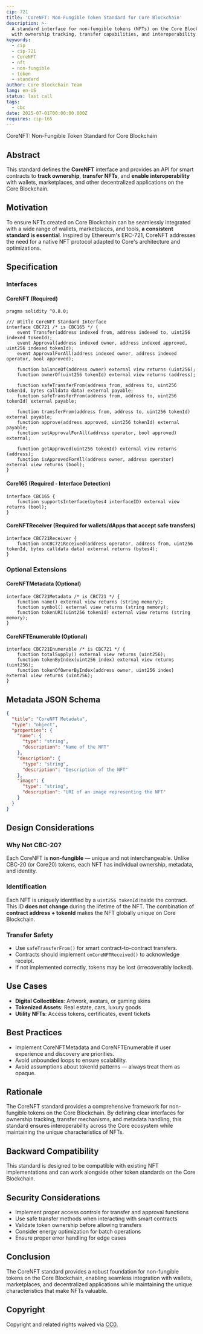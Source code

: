 ```yaml
---
cip: 721
title: 'CoreNFT: Non-Fungible Token Standard for Core Blockchain'
description: >-
  A standard interface for non-fungible tokens (NFTs) on the Core Blockchain
  with ownership tracking, transfer capabilities, and interoperability.
keywords:
  - cip
  - cip-721
  - CoreNFT
  - nft
  - non-fungible
  - token
  - standard
author: Core Blockchain Team
lang: en-US
status: last call
tags:
  - cbc
date: 2025-07-01T00:00:00.000Z
requires: cip-165
---
```


CoreNFT: Non-Fungible Token Standard for Core Blockchain

<!--truncate-->

## Abstract

This standard defines the **CoreNFT** interface and provides an API for smart contracts to **track ownership**, **transfer NFTs**, and **enable interoperability** with wallets, marketplaces, and other decentralized applications on the Core Blockchain.

## Motivation

To ensure NFTs created on Core Blockchain can be seamlessly integrated with a wide range of wallets, marketplaces, and tools, **a consistent standard is essential**. Inspired by Ethereum's ERC-721, CoreNFT addresses the need for a native NFT protocol adapted to Core's architecture and optimizations.

## Specification

### Interfaces

#### CoreNFT (Required)

```solidity
pragma solidity ^0.8.0;

/// @title CoreNFT Standard Interface
interface CBC721 /* is CBC165 */ {
    event Transfer(address indexed from, address indexed to, uint256 indexed tokenId);
    event Approval(address indexed owner, address indexed approved, uint256 indexed tokenId);
    event ApprovalForAll(address indexed owner, address indexed operator, bool approved);

    function balanceOf(address owner) external view returns (uint256);
    function ownerOf(uint256 tokenId) external view returns (address);

    function safeTransferFrom(address from, address to, uint256 tokenId, bytes calldata data) external payable;
    function safeTransferFrom(address from, address to, uint256 tokenId) external payable;

    function transferFrom(address from, address to, uint256 tokenId) external payable;
    function approve(address approved, uint256 tokenId) external payable;
    function setApprovalForAll(address operator, bool approved) external;

    function getApproved(uint256 tokenId) external view returns (address);
    function isApprovedForAll(address owner, address operator) external view returns (bool);
}
```

#### Core165 (Required - Interface Detection)

```solidity
interface CBC165 {
    function supportsInterface(bytes4 interfaceID) external view returns (bool);
}
```

#### CoreNFTReceiver (Required for wallets/dApps that accept safe transfers)

```solidity
interface CBC721Receiver {
    function onCBC721Received(address operator, address from, uint256 tokenId, bytes calldata data) external returns (bytes4);
}
```

### Optional Extensions

#### CoreNFTMetadata (Optional)

```solidity
interface CBC721Metadata /* is CBC721 */ {
    function name() external view returns (string memory);
    function symbol() external view returns (string memory);
    function tokenURI(uint256 tokenId) external view returns (string memory);
}
```

#### CoreNFTEnumerable (Optional)

```solidity
interface CBC721Enumerable /* is CBC721 */ {
    function totalSupply() external view returns (uint256);
    function tokenByIndex(uint256 index) external view returns (uint256);
    function tokenOfOwnerByIndex(address owner, uint256 index) external view returns (uint256);
}
```

## Metadata JSON Schema

```json
{
  "title": "CoreNFT Metadata",
  "type": "object",
  "properties": {
    "name": {
      "type": "string",
      "description": "Name of the NFT"
    },
    "description": {
      "type": "string",
      "description": "Description of the NFT"
    },
    "image": {
      "type": "string",
      "description": "URI of an image representing the NFT"
    }
  }
}
```

## Design Considerations

### Why Not CBC-20?

Each CoreNFT is **non-fungible** — unique and not interchangeable. Unlike CBC-20 (or Core20) tokens, each NFT has individual ownership, metadata, and identity.

### Identification

Each NFT is uniquely identified by a `uint256 tokenId` inside the contract. This ID **does not change** during the lifetime of the NFT. The combination of **contract address + tokenId** makes the NFT globally unique on Core Blockchain.

### Transfer Safety

* Use `safeTransferFrom()` for smart contract-to-contract transfers.
* Contracts should implement `onCoreNFTReceived()` to acknowledge receipt.
* If not implemented correctly, tokens may be lost (irrecoverably locked).

## Use Cases

* **Digital Collectibles**: Artwork, avatars, or gaming skins
* **Tokenized Assets**: Real estate, cars, luxury goods
* **Utility NFTs**: Access tokens, certificates, event tickets

## Best Practices

* Implement CoreNFTMetadata and CoreNFTEnumerable if user experience and discovery are priorities.
* Avoid unbounded loops to ensure scalability.
* Avoid assumptions about tokenId patterns — always treat them as opaque.

## Rationale

The CoreNFT standard provides a comprehensive framework for non-fungible tokens on the Core Blockchain. By defining clear interfaces for ownership tracking, transfer mechanisms, and metadata handling, this standard ensures interoperability across the Core ecosystem while maintaining the unique characteristics of NFTs.

## Backward Compatibility

This standard is designed to be compatible with existing NFT implementations and can work alongside other token standards on the Core Blockchain.

## Security Considerations

* Implement proper access controls for transfer and approval functions
* Use safe transfer methods when interacting with smart contracts
* Validate token ownership before allowing transfers
* Consider energy optimization for batch operations
* Ensure proper error handling for edge cases

## Conclusion

The CoreNFT standard provides a robust foundation for non-fungible tokens on the Core Blockchain, enabling seamless integration with wallets, marketplaces, and decentralized applications while maintaining the unique characteristics that make NFTs valuable.

## Copyright

Copyright and related rights waived via [CC0](https://creativecommons.org/publicdomain/zero/1.0/).
